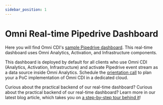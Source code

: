```yaml
---
sidebar_position: 1
---
```


# Omni Real-time Pipedrive Dashboard

Here you will find Omni CDI's [sample Pipedrive dashboard](https://reporting.datomni.com/public/dashboard/93f3c179-36fc-4d7b-a63e-235c0ffffeda). This real-time dashboard uses Omni Analytics, Activation, and Infrastructure components.

This dashboard is deployed by default for all clients who use Omni CDI (Analytics, Activation, Infrastructure) and activate Pipedrive event stream as a data source inside Omni Analytics. Schedule the [orientation call](https://calendly.com/datomni-consulting/demo?month=2024-09) to plan your a PoC implementation of Omni CDI in a dedicated cloud.

Curious about the practical backend of our real-time dashboard? Curious about the practical backend of our real-time dashboard? Learn more in our latest blog article, which takes you on [a step-by-step tour behind it](https://datomni.com/blog/pipedrive-dashboard-omni-reporting/)! 






